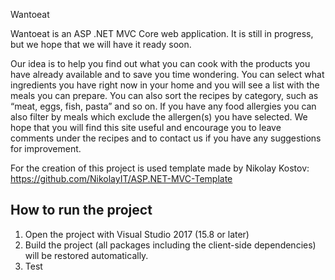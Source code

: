 ﻿Wantoeat

Wantoeat is an ASP .NET MVC Core web application. It is still in progress, but we hope that we will have it ready soon. 

Our idea is to help you find out what you can cook with the products you have already available and to save you time wondering. You can select what ingredients you have right now in your home and you will see a list with the meals you can prepare.
You can also sort the recipes by category, such as “meat, eggs, fish, pasta” and so on. If you have any food allergies you can also filter by meals which exclude the allergen(s) you have selected.
We hope that you will find this site useful and encourage you to leave comments under the recipes and to contact us if you have any suggestions for improvement.

For the creation of this project is used template made by Nikolay Kostov:
https://github.com/NikolayIT/ASP.NET-MVC-Template

## How to run the project

1. Open the project with Visual Studio 2017 (15.8 or later)
2. Build the project (all packages including the client-side dependencies) will be restored automatically.
3. Test
